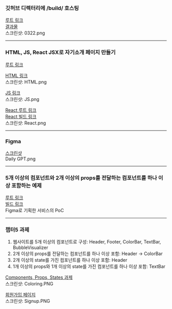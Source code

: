 ### 깃허브 디렉터리에 /build/ 호스팅

[루트 링크](https://github.com/8e437d16/React/tree/master/0322)  
[결과물](https://8e437d16.github.io/React/0322/build/index.html)  
스크린샷: 0322.png  

---

### HTML, JS, React JSX로 자기소개 페이지 만들기

[루트 링크](https://github.com/8e437d16/React/tree/master/0331)

[HTML 링크](https://8e437d16.github.io/React/0331/html/index.html)  
스크린샷: HTML.png  


[JS 링크](https://8e437d16.github.io/React/0331/js/index.html)  
스크린샷: JS.png  


[React 루트 링크](https://github.com/8e437d16/React/tree/master/0331/react-ps)  
[React 빌드 링크](https://8e437d16.github.io/React/0331/react-ps/build/index.html)  
스크린샷: React.png  

---

### Figma

[스크린샷](https://github.com/8e437d16/React/tree/master/0331/figma)  
Daily GPT.png

---

### 5개 이상의 컴포넌트와 2개 이상의 props를 전달하는 컴포넌트를 하나 이상 포함하는 예제

[루트 링크](https://github.com/8e437d16/React/tree/master/0407)  
[빌드 링크](https://8e437d16.github.io/React/0407/daily-gpt/build/index.html)  
Figma로 기획한 서비스의 PoC

---

### 챕터5 과제
1. 웹사이트를 5개 이상의 컴포넌트로 구성: Header, Footer, ColorBar, TextBar, BubbleVisualizer
2. 2개 이상의 props를 전달하는 컴포넌트를 하나 이상 포함: Header -> ColorBar
3. 2개 이상의 state를 가진 컴포넌트를 하나 이상 포함: Header
4. 1개 이상의 props와 1개 이상의 state를 가진 컴포넌트를 하나 이상 포함: TextBar  
  
[Components, Props, States 과제](https://8e437d16.github.io/React/0422/coloring/build/index.html)  
스크린샷: Coloring.PNG

[회원가입 페이지](https://8e437d16.github.io/React/0416/signup/build/index.html)  
스크린샷: Signup.PNG